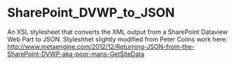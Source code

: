 SharePoint_DVWP_to_JSON
=======================

An XSL stylesheet that converts the XML output from a SharePoint Dataview Web Part to JSON. Styleshhet slightly modified from Peter Colins work here: http://www.metaengine.com/2012/12/Returning-JSON-from-the-SharePoint-DVWP-aka-poor-mans-GetSiteData
